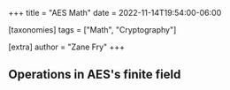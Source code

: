 +++
title = "AES Math"
date = 2022-11-14T19:54:00-06:00

[taxonomies]
tags = ["Math", "Cryptography"]

[extra]
author = "Zane Fry"
+++

## Operations in AES's finite field
